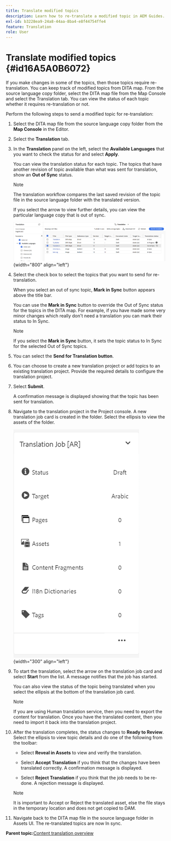 ```yaml
---
title: Translate modified topics
description: Learn how to re-translate a modified topic in AEM Guides.
exl-id: b3228ea9-24a8-44aa-8ba4-e8f44754ffe4
feature: Translation
role: User
---
```

# Translate modified topics {#id16A5A0B6072}

If you make changes in some of the topics, then those topics require re-translation. You can keep track of modified topics from DITA map. From the source language copy folder, select the DITA map file from the Map Console and select the Translation tab. You can view the status of each topic whether it requires re-translation or not.

Perform the following steps to send a modified topic for re-translation:

1.  Select the DITA map file from the source language copy folder from the **Map Console** in the Editor.

1.  Select the **Translation** tab.

1.  In the **Translation** panel on the left, select the **Available Languages** that you want to check the status for and select **Apply**.

    You can view the translation status for each topic. The topics that have another revision of topic available than what was sent for translation, show an **Out of Sync** status.

    >[!NOTE]
    >
    > The translation workflow compares the last saved revision of the topic file in the source language folder with the translated version.

    If you select the arrow to view further details, you can view the particular language copy that is out of sync.

    ![](images/out-of-sync-uuid-new.png){width="800" align="left"}

1.  Select the check box to select the topics that you want to send for re-translation.

    When you select an out of sync topic,  **Mark in Sync** button appears  above the title bar.

    You can use the **Mark in Sync** button to override the Out of Sync status for the topics in the DITA map.  For example, if you have made some very minor changes which really don't need a translation you can mark their status to In Sync.

    >[!NOTE]
    >
    > If you select the **Mark in Sync** button, it sets the topic status to In Sync for the selected Out of Sync topics.

1. You can select the **Send for Translation button**.     

1.  You can choose to create a new translation project or add topics to an existing translation project. Provide the required details to configure the translation project.

1.  Select **Submit**.

    A confirmation message is displayed showing that the topic has been sent for translation.

1.  Navigate to the translation project in the Project console. A new translation job card is created in the folder. Select the ellipsis to view the assets of the folder.

    ![](images/incremental-job-new.png){width="300" align="left"}

1.  To start the translation, select the arrow on the translation job card and select **Start** from the list. A message notifies that the job has started.

    You can also view the status of the topic being translated when you select the ellipsis at the bottom of the translation job card.

    >[!NOTE]
    >
    > If you are using Human translation service, then you need to export the content for translation. Once you have the translated content, then you need to import it back into the translation project.

1. After the translation completes, the status changes to **Ready to Review**. Select the ellipsis to view topic details and do one of the following from the toolbar:

    -   Select **Reveal in Assets** to view and verify the translation.

    -   Select **Accept Translation** if you think that the changes have been translated correctly. A confirmation message is displayed.

    -   Select **Reject Translation** if you think that the job needs to be re-done. A rejection message is displayed.

    >[!NOTE]
    >
    > It is important to Accept or Reject the translated asset, else the file stays in the temporary location and does not get copied to DAM.

1. Navigate back to the DITA map file in the source language folder in Assets UI. The re-translated topics are now In sync.


**Parent topic:**[Content translation overview](translation.md)
